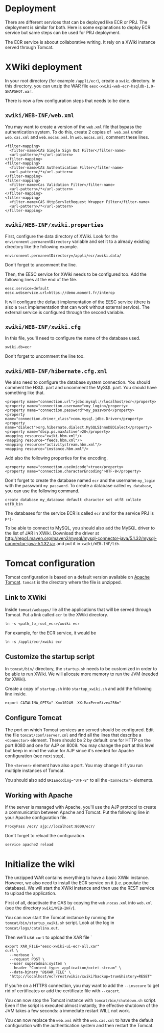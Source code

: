 Deployment
===========

There are different services that can be deployed like ECR or PRJ.  The
deployment is similar for both.  Here is some explanations to deploy ECR service
but same steps can be used for PRJ deployment.

The ECR service is aboout collaborative writing.  It rely on a XWiki instance
served through Tomcat.

# XWiki deployment
In your root directory (for example `/appli/ecr`), create a `xwiki` directory.  In this directory, you can unzip
the WAR file `eesc-xwiki-web-ecr-hsqldb-1.0-SNAPSHOT.war`.

There is now a few configuration steps that needs to be done.

## `xwiki/WEB-INF/web.xml`
You may want to create a version of the `web.xml` file that bypass the
authentication system.  To do this, create 2 copies of ` web.xml` under
`web.cas.xml` and `web.nocas.xml`.  In `web.nocas.xml`, comment these lines.

    <filter-mapping>
      <filter-name>CAS Single Sign Out Filter</filter-name>
      <url-pattern>/*</url-pattern>
    </filter-mapping>
    <filter-mapping>
      <filter-name>CAS Authentication Filter</filter-name>
      <url-pattern>/*</url-pattern>
    </filter-mapping>
    <filter-mapping>
      <filter-name>Cas Validation Filter</filter-name>
      <url-pattern>/*</url-pattern>
    </filter-mapping>
    <filter-mapping>
      <filter-name>CAS HttpServletRequest Wrapper Filter</filter-name>
      <url-pattern>/*</url-pattern>
    </filter-mapping>

## `xwiki/WEB-INF/xwiki.properties`
First, configure the data directory of XWiki.  Look for the
`environment.permanentDirectory` variable and set it to a already existing
directory like the following example.

    environment.permanentDirectory=/appli/ecr/xwiki.data/

Don't forget to uncomment the line.

Then, the EESC service for XWiki needs to be configured too.  Add the following
lines at the end of the file.

    eesc.service=default
    eesc.webservice.url=https://demo.monent.fr/interop

It will configure the default implementation of the EESC service (there is also
a `test` implementation that can work without external service).  The external
service is configured through the second variable.

## `xwiki/WEB-INF/xwiki.cfg`
In this file, you'll need to configure the name of the database used.

    xwiki.db=ecr

Don't forget to uncomment the line too.

## `xwiki/WEB-INF/hibernate.cfg.xml`
We also need to configure the database system connection.  You should comment
the HSQL part and uncomment the MySQL part.  You should have something like
that.

    <property name="connection.url">jdbc:mysql://localhost/ecr</property>
	<property name="connection.username">my_login</property>
	<property name="connection.password">my_password</property>
	<property name="connection.driver_class">com.mysql.jdbc.Driver</property>
	<property name="dialect">org.hibernate.dialect.MySQL5InnoDBDialect</property>
	<property name="dbcp.ps.maxActive">20</property>
	<mapping resource="xwiki.hbm.xml"/>
	<mapping resource="feeds.hbm.xml"/>
	<mapping resource="activitystream.hbm.xml"/>
	<mapping resource="instance.hbm.xml"/>

Add also the following properties for the encoding.

	<property name="connection.useUnicode">true</property>
	<property name="connection.characterEncoding">UTF-8</property>

Don't forget to create the database named `ecr` and the username `my_login` with the
password `my_password`.  To create a database called `my_database`, you can use the following
command.

	create database my_database default character set utf8 collate utf8_bin

The databases for the service ECR is called `ecr` and for the service PRJ is
`prj`.

To be able to connect to MySQL, you should also add the MySQL driver to the list
of JAR in XWiki.  Download the driver at
http://repo1.maven.org/maven2/mysql/mysql-connector-java/5.1.32/mysql-connector-java-5.1.32.jar
and put it in `xwiki/WEB-INF/lib`.

# Tomcat configuration
Tomcat configuration is based on a default version available on [Apache
Tomcat](http://mirror.switch.ch/mirror/apache/dist/tomcat/tomcat-7/v7.0.53/bin/apache-tomcat-7.0.53.tar.gz).
`tomcat` is the directory where the file is unzipped.

## Link to XWiki
Inside `tomcat/webapps/` lie all the applications that will be served through
Tomcat.  Put a link called `ecr` to the XWiki directory.

	ln -s <path_to_root_ecr>/xwiki ecr

For example, for the ECR service, it would be

	ln -s /appli/ecr/xwiki ecr

## Customize the startup script
In `tomcat/bin/` directory, the `startup.sh` needs to be customized in order
to be able to run XWiki.  We will allocate more memory to run the JVM (needed
for XWiki).

Create a copy of `startup.sh` into `startup_xwiki.sh` and add the following line
inside.

    export CATALINA_OPTS="-Xmx1024M -XX:MaxPermSize=256m"

## Configure Tomcat
The port on which Tomcat services are served should be configured.  Edit the
file `tomcat/conf/server.xml` and find all the lines that describe a
`<Connector>` element.  There should be 2 by default: one for HTTP on the port
8080 and one for AJP on 8009.  You may change the port at this level but keep in
mind the value for AJP since it's needed for Apache configuration (see next
step).

The `<Server>` element have also a port.  You may change it if you run multiple
instances of Tomcat.

You should also add `URIEncoding="UTF-8"` to all the `<Connector>` elements.

## Working with Apache
If the server is managed with Apache, you'll use the AJP protocol to create a
communication between Apache and Tomcat.  Put the following line in your Apache
configuration file.

    ProxyPass /ecr/ ajp://localhost:8009/ecr/

Don't forget to reload the configuration.

    service apache2 reload

# Initialize the wiki
The unzipped WAR contains everything to have a basic XWiki instance.  However,
we also need to install the ECR service on it (i.e. populate the database).  We
will start the XWiki instance and then use the REST service to upload the
application.

First of all, deactivate the CAS by copying the `web.nocas.xml` into `web.xml`
(see the directory `xwiki/WEB-INF/`).

You can now start the Tomcat instance by running the
`tomcat/bin/startup_xwiki.sh` script.  Look at the log in
`tomcat/logs/catalina.out`.

Then we'll use `curl` to upload the XAR file `

    export XAR_FILE="eesc-xwiki-ui-ecr-all.xar"
    curl \
      --verbose \
      --request POST \
      --user superadmin:system \
      --header "Content-type: application/octet-stream" \
      --data-binary "@$XAR_FILE" \
      "http://localhost/ecr/rest/wikis/xwiki?backup=true&history=RESET"

If you're on a HTTPS connection, you may want to add the `--insecure` to get rid
of certificates or add the certificate file with `--cacert`.

You can now stop the Tomcat instance with `tomcat/bin/shutdown.sh` script.  Even
if the script is executed almost instantly, the effective shutdown of the JVM
takes a few seconds: a immediate restart WILL not work.

You can now replace the `web.xml` with the `web.cas.xml` to have the default
configuration with the authentication system and then restart the Tomcat.
